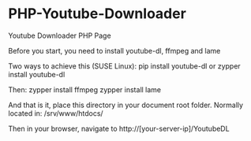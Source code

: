 # PHP-Youtube-Downloader
Youtube Downloader PHP Page

Before you start, you need to install youtube-dl, ffmpeg and lame

Two ways to achieve this (SUSE Linux):
pip install youtube-dl or zypper install youtube-dl

Then:
zypper install ffmpeg
zypper install lame

And that is it, place this directory in your document root folder. Normally located in:
/srv/www/htdocs/

Then in your browser, navigate to http://[your-server-ip]/YoutubeDL
